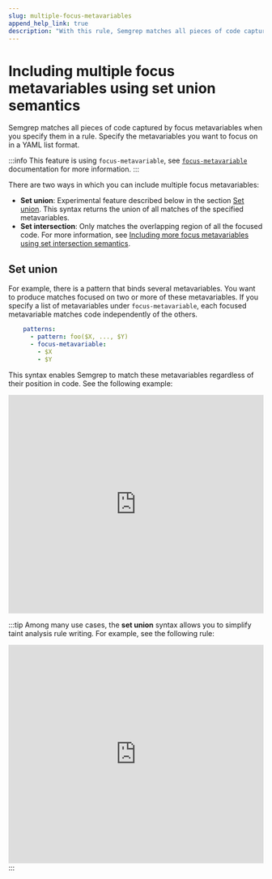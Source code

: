 ```yaml
---
slug: multiple-focus-metavariables
append_help_link: true
description: "With this rule, Semgrep matches all pieces of code captured by the focus metavariables."
---
```


# Including multiple focus metavariables using set union semantics

Semgrep matches all pieces of code captured by focus metavariables when you specify them in a rule. Specify the metavariables you want to focus on in a YAML list format.

:::info
This feature is using `focus-metavariable`, see [`focus-metavariable`](/writing-rules/rule-syntax/#focus-metavariable) documentation for more information.
:::

There are two ways in which you can include multiple focus metavariables:

- **Set union**: Experimental feature described below in the section [Set union](#set-union). This syntax returns the union of all matches of the specified metavariables.
- **Set intersection**: Only matches the overlapping region of all the focused code. For more information, see [Including more focus metavariables using set intersection semantics](/writing-rules/rule-syntax/#including-multiple-focus-metavariables-using-set-intersection-semantics).

## Set union

For example, there is a pattern that binds several metavariables. You want to produce matches focused on two or more of these metavariables. If you specify a list of metavariables under `focus-metavariable`, each focused metavariable matches code independently of the others.

```yaml
    patterns:
      - pattern: foo($X, ..., $Y)
      - focus-metavariable: 
        - $X
        - $Y
```

This syntax enables Semgrep to match these metavariables regardless of their position in code. See the following example:

<iframe src="https://semgrep.dev/embed/editor?snippet=D602" border="0" frameBorder="0" width="100%" height="432"></iframe>

:::tip
Among many use cases, the **set union** syntax allows you to simplify taint analysis rule writing. For example, see the following rule:
<iframe src="https://semgrep.dev/embed/editor?snippet=w6Qx" border="0" frameBorder="0" width="100%" height="432"></iframe>
:::

<!-- Once this feature is no longer experimental, move the text under the ### `focus-metavariable` to docs/writing-rules/rule-syntax.md and change the # Using multiple focus metavariables header to level 4 (####) -->
